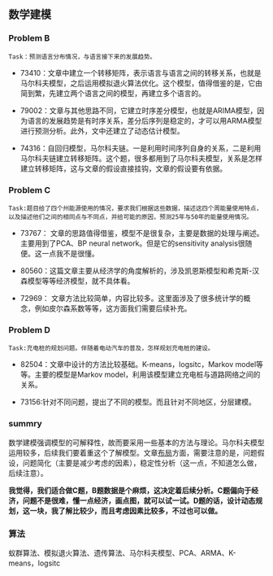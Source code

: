 ## 数学建模 ##

### Problem B ###

	Task：预测语言分布情况，与语言接下来的发展趋势。

* 73410：文章中建立一个转移矩阵，表示语言与语言之间的转移关系，也就是马尔科夫模型，之后运用模拟退火算法优化。这个模型，值得借鉴的是，它由简到繁，先建立两个语言之间的模型，再建立多个语言的。

* 79002：文章与其他思路不同，它建立时序差分模型，也就是ARIMA模型，因为语言的发展趋势是有时序关系，差分后序列是稳定的，才可以用ARMA模型进行预测分析。此外，文中还建立了动态估计模型。

* 74316：自回归模型，马尔科夫链。一是利用时间序列自身的关系，二是利用马尔科夫链建立转移矩阵。这个题，很多都用到了马尔科夫模型，关系是怎样建立转移矩阵，这与文章的假设直接挂钩，文章的假设要有依据。

### Problem C ###

	Task:题目给了四个州能源使用的情况，要求我们根据这些数据，描述这四个周能量使用特点，以及描述他们之间的相同点与不同点，并给可能的原因，预测25年与50年的能量使用情况。

* 73767： 文章的思路值得借鉴，模型不是很复杂，主要是数据的处理与阐述。主要用到了PCA、BP neural network。但是它的sensitivity analysis很随便。这一点我不是很懂。

* 80560：这篇文章主要从经济学的角度解析的，涉及凯恩斯模型和希克斯-汉森模型等等经济模型，就不具体看。

* 72969： 文章方法比较简单，内容比较多。这里面涉及了很多统计学的概念，例如皮尔森系数等等，这方面我们需要后续补充。

### Problem D ###

	Task:充电桩的规划问题。伴随着电动汽车的普及，怎样规划充电桩的建设。

* 82504：文章中设计的方法比较基础。K-means，logsitc，Markov model等等。主要的模型是Markov model，利用该模型建立充电桩与道路网络之间的关系。

* 73156:针对不同问题，提出了不同的模型。而且针对不同地区，分层建模。

### summry ###

数学建模强调模型的可解释性，故而要采用一些基本的方法与理论。马尔科夫模型运用较多，后续我们要着重这个了解模型。文章[布局](http://www.mcmbooks.net/pingshen.html)方面，需要注意的是，问题假设，问题简化（主要是减少考虑的因素），稳定性分析（这一点，不知道怎么做，后续注意）。

**我觉得，我们适合做C题，B题数据是个麻烦，这决定着后续分析。C题偏向于经济，问题不是很难，懂一点经济，画点图，就可以试一试。D题的话，设计动态规划，这一块，我了解比较少，而且考虑因素比较多，不过也可以做。**

### 算法 ###

蚁群算法、模拟退火算法、遗传算法、马尔科夫模型、PCA、ARMA、K-means，logsitc